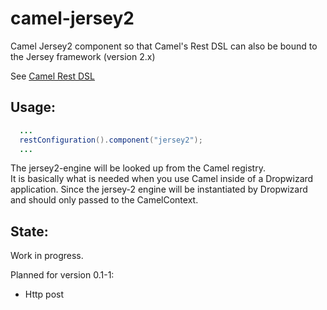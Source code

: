 # camel-jersey2
Camel Jersey2 component so that Camel's Rest DSL can also be bound to the Jersey framework (version 2.x)

See [Camel Rest DSL](http://camel.apache.org/rest-dsl.html)

Usage:
------

```java
  ... 
  restConfiguration().component("jersey2");
  ...
```  

The jersey2-engine will be looked up from the Camel registry.   
It is basically what is needed when you use Camel inside of a Dropwizard application. Since the jersey-2 engine  will be instantiated by Dropwizard and should only passed to the CamelContext.
 
State:
------
Work in progress.
  
Planned for version 0.1-1:
* Http post
